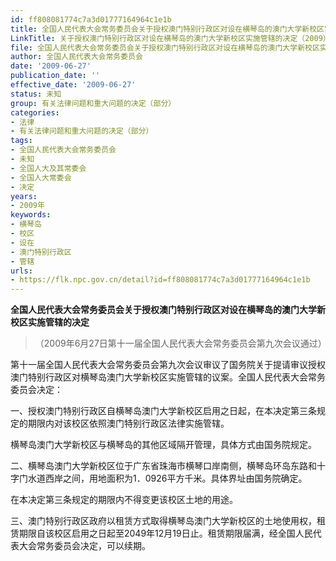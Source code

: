 ```yaml
---
id: ff808081774c7a3d01777164964c1e1b
title: 全国人民代表大会常务委员会关于授权澳门特别行政区对设在横琴岛的澳门大学新校区实施管辖的决定
LinkTitle: 关于授权澳门特别行政区对设在横琴岛的澳门大学新校区实施管辖的决定（2009）
file: 全国人民代表大会常务委员会关于授权澳门特别行政区对设在横琴岛的澳门大学新校区实施管辖的决定_ff808081774c7a3d01777164964c1e1b.docx
author: 全国人民代表大会常务委员会
date: '2009-06-27'
publication_date: ''
effective_date: '2009-06-27'
status: 未知
group: 有关法律问题和重大问题的决定（部分）
categories:
- 法律
- 有关法律问题和重大问题的决定（部分）
tags:
- 全国人民代表大会常务委员会
- 未知
- 全国人大及其常委会
- 全国人大常委会
- 决定
years:
- 2009年
keywords:
- 横琴岛
- 校区
- 设在
- 澳门特别行政区
- 管辖
urls:
- https://flk.npc.gov.cn/detail?id=ff808081774c7a3d01777164964c1e1b
---
```


**全国人民代表大会常务委员会关于授权澳门特别行政区对设在横琴岛的澳门大学新校区实施管辖的决定**

> （2009年6月27日第十一届全国人民代表大会常务委员会第九次会议通过）

第十一届全国人民代表大会常务委员会第九次会议审议了国务院关于提请审议授权澳门特别行政区对横琴岛澳门大学新校区实施管辖的议案。全国人民代表大会常务委员会决定：

一、授权澳门特别行政区自横琴岛澳门大学新校区启用之日起，在本决定第三条规定的期限内对该校区依照澳门特别行政区法律实施管辖。

横琴岛澳门大学新校区与横琴岛的其他区域隔开管理，具体方式由国务院规定。

二、横琴岛澳门大学新校区位于广东省珠海市横琴口岸南侧，横琴岛环岛东路和十字门水道西岸之间，用地面积为1．0926平方千米。具体界址由国务院确定。

在本决定第三条规定的期限内不得变更该校区土地的用途。

三、澳门特别行政区政府以租赁方式取得横琴岛澳门大学新校区的土地使用权，租赁期限自该校区启用之日起至2049年12月19日止。租赁期限届满，经全国人民代表大会常务委员会决定，可以续期。
